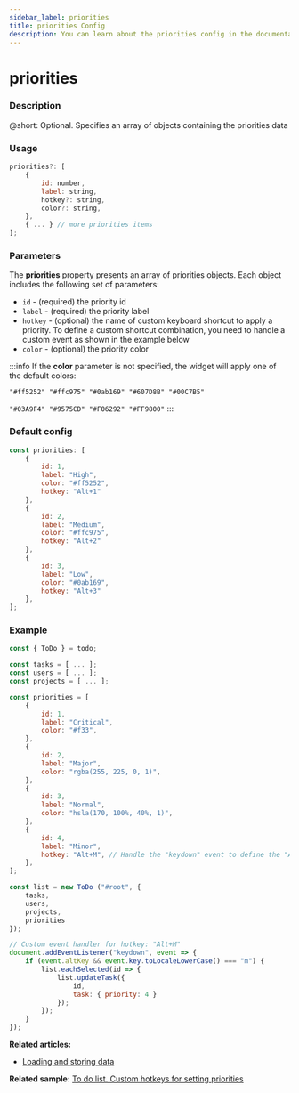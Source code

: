 ```yaml
---
sidebar_label: priorities
title: priorities Config
description: You can learn about the priorities config in the documentation of the DHTMLX JavaScript To Do List library. Browse developer guides and API reference, try out code examples and live demos, and download a free 30-day evaluation version of DHTMLX To Do List.
---
```


# priorities

### Description

@short: Optional. Specifies an array of objects containing the priorities data

### Usage

~~~js
priorities?: [
    {
        id: number,
        label: string,
        hotkey?: string,
        color?: string,
    },
    { ... } // more priorities items
];
~~~

### Parameters

The **priorities** property presents an array of priorities objects. Each object includes the following set of parameters:

- `id` - (required) the priority id
- `label` - (required) the priority label
- `hotkey` - (optional) the name of custom keyboard shortcut to apply a priority. To define a custom shortcut combination, you need to handle a custom event as shown in the example below
- `color` - (optional) the priority color

:::info
If the **color** parameter is not specified, the widget will apply one of the default colors:

`"#ff5252" "#ffc975" "#0ab169" "#607D8B" "#00C7B5"`

`"#03A9F4" "#9575CD" "#F06292" "#FF9800"`
:::

### Default config

~~~jsx {}
const priorities: [
    {
        id: 1,
        label: "High",
        color: "#ff5252",
        hotkey: "Alt+1"
    },
    {
        id: 2,
        label: "Medium",
        color: "#ffc975",
        hotkey: "Alt+2"
    },
    {
        id: 3,
        label: "Low",
        color: "#0ab169",
        hotkey: "Alt+3"
    },
];
~~~

### Example

~~~js {7-28,34,37-47}
const { ToDo } = todo;

const tasks = [ ... ];
const users = [ ... ];
const projects = [ ... ];

const priorities = [
    {
        id: 1,
        label: "Critical",
        color: "#f33",
    },
    {
        id: 2,
        label: "Major",
        color: "rgba(255, 225, 0, 1)",
    },
    {
        id: 3,
        label: "Normal",
        color: "hsla(170, 100%, 40%, 1)",
    },
    {
        id: 4,
        label: "Minor",
        hotkey: "Alt+M", // Handle the "keydown" event to define the "Alt+M" combination
    },
];

const list = new ToDo ("#root", {
	tasks,
	users,
	projects,
    priorities
});

// Custom event handler for hotkey: "Alt+M"
document.addEventListener("keydown", event => {
    if (event.altKey && event.key.toLocaleLowerCase() === "m") {
        list.eachSelected(id => {
            list.updateTask({
                id,
                task: { priority: 4 }
            });
        });
    }
});
~~~

**Related articles:**
- [Loading and storing data](guides/loading_data.md)

**Related sample:** [To do list. Custom hotkeys for setting priorities](https://snippet.dhtmlx.com/5cymicwt?tag=todolist)
